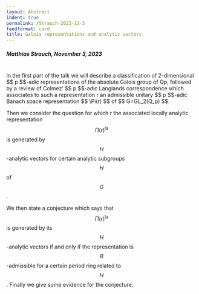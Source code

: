 ```yaml
---
layout: Abstract
indent: true
permalink: /Strauch-2023-11-3
feedformat: card
title: Galois representations and analytic vectors
---
```


##### Matthias Strauch, November 3, 2023
<br>
In the first part of the talk we will describe a classification of 2-dimensional $$ p $$-adic representations of the absolute Galois group of Qp, followed by a review of Colmez’ $$ p $$-adic Langlands correspondence which associates to such a representation r an admissible unitary $$ p $$-adic Banach space representation $$  \Pi(r) $$ of $$ G=GL_2(Q_p) $$.

Then we consider the question for which r the associated locally analytic representation $$ \Pi(r)^\text{la} $$ is generated by $$ H $$-analytic vectors for certain analytic subgroups $$ H $$ of $$ G $$. 

We then state a conjecture which says that $$ \Pi(r)^\text{la}$$ is generated by its $$ H $$-analytic vectors if and only if the representation is $$ B $$-admissible for a certain period ring related to $$ H $$. Finally we give some evidence for the conjecture.